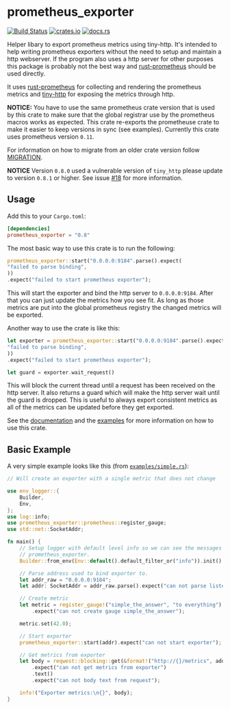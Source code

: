 # prometheus_exporter

[![Build Status](https://github.com/AlexanderThaller/prometheus_exporter/workflows/Rust/badge.svg?branch=master)](https://github.com/AlexanderThaller/prometheus_exporter/actions?query=workflow%3ARust)
[![crates.io](https://img.shields.io/crates/v/prometheus_exporter.svg)](https://crates.io/crates/prometheus_exporter)
[![docs.rs](https://docs.rs/prometheus_exporter/badge.svg)](https://docs.rs/prometheus_exporter)

Helper libary to export prometheus metrics using tiny-http. It's intended to
help writing prometheus exporters without the need to setup and maintain a http
webserver. If the program also uses a http server for other purposes this
package is probably not the best way and
[rust-prometheus](https://github.com/pingcap/rust-prometheus) should be used
directly.

It uses [rust-prometheus](https://github.com/pingcap/rust-prometheus) for
collecting and rendering the prometheus metrics and
[tiny-http](https://github.com/tiny-http/tiny-http) for exposing the metrics
through http.

**NOTICE:** You have to use the same prometheus crate version that is used by
this crate to make sure that the global registrar use by the prometheus macros
works as expected. This crate re-exports the prometheuse crate to make it easier
to keep versions in sync (see examples). Currently this crate uses prometheus
version `0.11`.

For information on how to migrate from an older crate version follow
[MIGRATION](/MIGRATION.md).

**NOTICE** Version `0.8.0` used a vulnerable version of `tiny_http` please update
to version `0.8.1` or higher. See issue
[#18](https://github.com/AlexanderThaller/prometheus_exporter/issues/18) for
more information.

## Usage

Add this to your `Cargo.toml`:

```toml
[dependencies]
prometheus_exporter = "0.8"
```

The most basic way to use this crate is to run the following:
```rust
prometheus_exporter::start("0.0.0.0:9184".parse().expect(
"failed to parse binding",
))
.expect("failed to start prometheus exporter");
```

This will start the exporter and bind the http server to `0.0.0.0:9184`. After
that you can just update the metrics how you see fit. As long as those metrics
are put into the global prometheus registry the changed metrics will be
exported.

Another way to use the crate is like this:

```rust
let exporter = prometheus_exporter::start("0.0.0.0:9184".parse().expect(
"failed to parse binding",
))
.expect("failed to start prometheus exporter");

let guard = exporter.wait_request()
```

This will block the current thread until a request has been received on the http
server. It also returns a guard which will make the http server wait until the
guard is dropped. This is useful to always export consistent metrics as all of
the metrics can be updated before they get exported.

See the [documentation](https://docs.rs/prometheus_exporter) and the
[examples](/examples) for more information on how to use this crate.

## Basic Example

A very simple example looks like this (from
[`examples/simple.rs`](/examples/simple.rs)):

```rust
// Will create an exporter with a single metric that does not change

use env_logger::{
    Builder,
    Env,
};
use log::info;
use prometheus_exporter::prometheus::register_gauge;
use std::net::SocketAddr;

fn main() {
    // Setup logger with default level info so we can see the messages from
    // prometheus_exporter.
    Builder::from_env(Env::default().default_filter_or("info")).init();

    // Parse address used to bind exporter to.
    let addr_raw = "0.0.0.0:9184";
    let addr: SocketAddr = addr_raw.parse().expect("can not parse listen addr");

    // Create metric
    let metric = register_gauge!("simple_the_answer", "to everything")
        .expect("can not create gauge simple_the_answer");

    metric.set(42.0);

    // Start exporter
    prometheus_exporter::start(addr).expect("can not start exporter");

    // Get metrics from exporter
    let body = reqwest::blocking::get(&format!("http://{}/metrics", addr_raw))
        .expect("can not get metrics from exporter")
        .text()
        .expect("can not body text from request");

    info!("Exporter metrics:\n{}", body);
}
```
